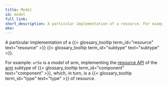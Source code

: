```yaml
---
title: Model
id: model
full_link:
short_description: A particular implementation of a resource. For example, UR5e is a model of the arm component subtype.
aka:
---
```


A particular implementation of a {{< glossary_tooltip term_id="resource" text="resource" >}} {{< glossary_tooltip term_id="subtype" text="subtype" >}}.

For example: `ur5e` is a *model* of arm, implementing the [resource API](/program/apis/) of the [arm](/components/arm/) subtype of {{< glossary_tooltip term_id="component" text="component" >}}, which, in turn, is a {{< glossary_tooltip term_id="type" text="type" >}} of resource.

